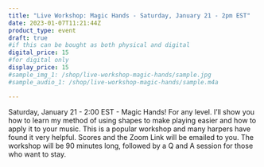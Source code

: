 ```yaml
---
title: "Live Workshop: Magic Hands - Saturday, January 21 - 2pm EST"
date: 2023-01-07T11:21:44Z
product_type: event
draft: true
#if this can be bought as both physical and digital
digital_price: 15
#for digital only
display_price: 15
#sample_img_1: /shop/live-workshop-magic-hands/sample.jpg
#sample_audio_1: /shop/live-workshop-magic-hands/sample.m4a

---
```


Saturday, January 21 - 2:00 EST - Magic Hands! 
For any level. I’ll show
you how to learn my method of using shapes to make playing easier and
how to apply it to your music. This is a popular workshop and many
harpers have found it very helpful.
Scores and the Zoom Link will be emailed to you.
The workshop will be 90 minutes long, followed by a Q and A session for
those who want to stay.